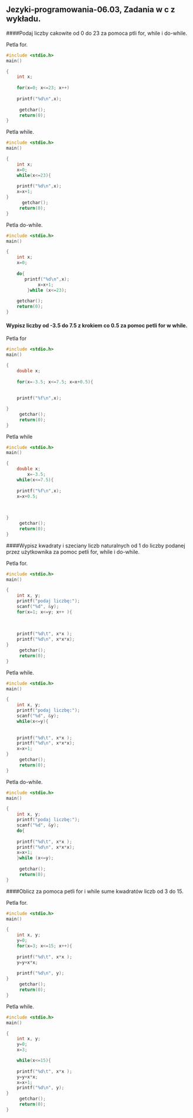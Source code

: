 ## Jezyki-programowania-06.03, Zadania w c z wykładu.

####Podaj liczby cakowite od 0 do 23 za pomoca ptli for, while i do-while.

Petla for.   

```c
#include <stdio.h>
main()

{
	int x;
	
	for(x=0; x<=23; x++)
	
	printf("%d\n",x);
	 
	 getchar();
	 return(0);
}
```
Petla while.
```c
#include <stdio.h>
main()

{
	int x;
	x=0;
	while(x<=23){
	
	printf("%d\n",x);
	x=x+1;
}
	  getchar();
	 return(0);
}
```
Petla do-while.

```c
#include <stdio.h>
main()

{
	int x;
	x=0;
	
	do{
	   printf("%d\n",x);
	        x=x+1;
		}while (x<=23);
		
	getchar();
	return(0);
}
```

#### Wypisz liczby od -3.5 do 7.5 z krokiem co 0.5 za pomoc petli for w while.

Petla for
```c
#include <stdio.h>
main()

{
	double x;
	
	for(x=-3.5; x<=7.5; x=x+0.5){
	
	
	printf("%f\n",x); 

}
	 getchar();
	 return(0);
}
```
Petla while
```c
#include <stdio.h>
main()

{
	double x;
		x=-3.5;
	while(x<=7.5){
	
	printf("%f\n",x);
	x=x+0.5;
	
	

}
	 getchar();
	 return(0);
}
```
####Wypisz kwadraty i szeciany liczb naturalnych od 1 do liczby podanej przez użytkownika za pomoc petli for, while i do-while.

Petla for. 
```c
#include <stdio.h>
main()

{
	int x, y;
	printf("podaj liczbę:");
	scanf("%d", &y);
	for(x=1; x<=y; x++ ){
	
	
	
	printf("%d\t", x*x );
	printf("%d\n", x*x*x); 
}
	 getchar();
	 return(0);
}
```
Petla while.
```c
#include <stdio.h>
main()

{
	int x, y;
	printf("podaj liczbę:");
	scanf("%d", &y);
	while(x<=y){
	
	
	printf("%d\t", x*x );
	printf("%d\n", x*x*x);
	x=x+1; 
}
	 getchar();
	 return(0);
}
```
Petla do-while.
```c
#include <stdio.h>
main()

{
	int x, y;
	printf("podaj liczbę:");
	scanf("%d", &y);
	do{
	
	printf("%d\t", x*x );
	printf("%d\n", x*x*x);
	x=x+1; 
	}while (x<=y);
	
	 getchar();
	 return(0);
}
```
####Oblicz za pomoca petli for i while sume kwadratów liczb od 3 do 15.

Petla for.
```c
#include <stdio.h>
main()

{
	int x, y;
    y=0;
	for(x=3; x<=15; x++){
	
	printf("%d\t", x*x );
	y=y+x*x;
	
	printf("%d\n", y); 
}
	 getchar();
	 return(0);
}
```
Petla while.
```c
#include <stdio.h>
main()

{
	int x, y;
    y=0;
    x=3;

	while(x<=15){
		
	printf("%d\t", x*x );
	y=y+x*x;
	x=x+1;
	printf("%d\n", y); 
}
	 getchar();
	 return(0);
}
```
